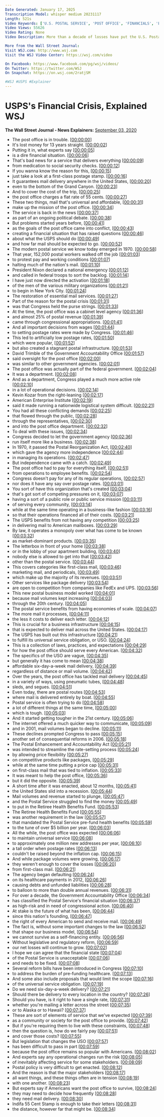 ```yaml
---
Date Generated: January 17, 2025
Transcription Model: whisper medium 20231117
Length: 521s
Video Keywords: ['U.S. POSTAL SERVICE', 'POST OFFICE', 'FINANCIALS', 'ECONOMY', 'GOVERNMENT', 'FINANCIAL CRISIS', 'LOUIS DEJOY', 'VOTING', '2020 ELECTION', 'VOTE BY MAIL', 'Postal Service', 'Freight Transport', 'Logistics', 'Transportation', 'Government Bodies', 'United States', 'North America', 'usps', 'the usps financial crisis', 'explained', 'explainer', 'wsj explains', 'wsj', 'the wall street journal', 'wsj usps', 'wsj explainer', 'wsj postal service', 'us postal service', 'usps finances', 'usps bankrupt', 'united states postal service', 'usps crisis']
Video Views: 55626
Video Rating: None
Video Description: More than a decade of losses have put the U.S. Postal Service in a dire financial situation. To understand how this happened, WSJ takes a look back at how the modern postal service became an entity balancing public service and the need for profit. Photo Illustration: Jacob Reynolds/WSJ

More from the Wall Street Journal:
Visit WSJ.com: http://www.wsj.com
Visit the WSJ Video Center: https://wsj.com/video

On Facebook: https://www.facebook.com/pg/wsj/videos/
On Twitter: https://twitter.com/WSJ
On Snapchat: https://on.wsj.com/2ratjSM

#WSJ #USPS #Explainer
---
```


# USPS's Financial Crisis, Explained  WSJ
**The Wall Street Journal - News Explainers:** [September 03, 2020](https://www.youtube.com/watch?v=tcHsJo3rI90)
*  The post office is in trouble. [[00:00:00](https://www.youtube.com/watch?v=tcHsJo3rI90&t=0.0s)]
*  It's lost money for 13 years straight. [[00:00:02](https://www.youtube.com/watch?v=tcHsJo3rI90&t=2.44s)]
*  Putting it in, what experts say [[00:00:05](https://www.youtube.com/watch?v=tcHsJo3rI90&t=5.16s)]
*  is a dire financial situation. [[00:00:06](https://www.youtube.com/watch?v=tcHsJo3rI90&t=6.9s)]
*  That's bad news for a service that delivers everything [[00:00:09](https://www.youtube.com/watch?v=tcHsJo3rI90&t=9.28s)]
*  from medication to social security checks. [[00:00:12](https://www.youtube.com/watch?v=tcHsJo3rI90&t=12.16s)]
*  If you wanna know the reason for this, [[00:00:15](https://www.youtube.com/watch?v=tcHsJo3rI90&t=15.32s)]
*  just take a look at a first-class postage stamp. [[00:00:16](https://www.youtube.com/watch?v=tcHsJo3rI90&t=16.88s)]
*  It guarantees mail delivery anywhere in the United States, [[00:00:20](https://www.youtube.com/watch?v=tcHsJo3rI90&t=20.080000000000002s)]
*  even to the bottom of the Grand Canyon. [[00:00:23](https://www.youtube.com/watch?v=tcHsJo3rI90&t=23.52s)]
*  And to cover the cost of the trip, [[00:00:25](https://www.youtube.com/watch?v=tcHsJo3rI90&t=25.96s)]
*  the post office charges a flat rate of 55 cents. [[00:00:27](https://www.youtube.com/watch?v=tcHsJo3rI90&t=27.88s)]
*  These two things, mail that's universal and affordable, [[00:00:31](https://www.youtube.com/watch?v=tcHsJo3rI90&t=31.6s)]
*  make up the mission of the post office. [[00:00:34](https://www.youtube.com/watch?v=tcHsJo3rI90&t=34.56s)]
*  The service is back in the news [[00:00:37](https://www.youtube.com/watch?v=tcHsJo3rI90&t=37.32s)]
*  as part of an ongoing political debate. [[00:00:38](https://www.youtube.com/watch?v=tcHsJo3rI90&t=38.88s)]
*  But problems started years before, [[00:00:41](https://www.youtube.com/watch?v=tcHsJo3rI90&t=41.519999999999996s)]
*  as the goals of the post office came into conflict, [[00:00:43](https://www.youtube.com/watch?v=tcHsJo3rI90&t=43.76s)]
*  creating a financial situation that has raised questions [[00:00:46](https://www.youtube.com/watch?v=tcHsJo3rI90&t=46.68s)]
*  about what the USPS should do [[00:00:49](https://www.youtube.com/watch?v=tcHsJo3rI90&t=49.8s)]
*  and how far mail should be expected to go. [[00:00:52](https://www.youtube.com/watch?v=tcHsJo3rI90&t=52.480000000000004s)]
*  The modern postal service we know today emerged in 1970. [[00:00:58](https://www.youtube.com/watch?v=tcHsJo3rI90&t=58.84s)]
*  That year, 152,000 postal workers walked off the job [[00:01:03](https://www.youtube.com/watch?v=tcHsJo3rI90&t=63.120000000000005s)]
*  to protest pay and working conditions [[00:01:07](https://www.youtube.com/watch?v=tcHsJo3rI90&t=67.72s)]
*  halting much of the nation's mail. [[00:01:10](https://www.youtube.com/watch?v=tcHsJo3rI90&t=70.04s)]
*  President Nixon declared a national emergency [[00:01:12](https://www.youtube.com/watch?v=tcHsJo3rI90&t=72.36s)]
*  and called in federal troops to sort the backlog. [[00:01:14](https://www.youtube.com/watch?v=tcHsJo3rI90&t=74.88s)]
*  I have just now directed the activation [[00:01:18](https://www.youtube.com/watch?v=tcHsJo3rI90&t=78.48s)]
*  of the men of the various military organizations [[00:01:21](https://www.youtube.com/watch?v=tcHsJo3rI90&t=81.56s)]
*  to begin in New York City. [[00:01:24](https://www.youtube.com/watch?v=tcHsJo3rI90&t=84.92s)]
*  The restoration of essential mail services. [[00:01:27](https://www.youtube.com/watch?v=tcHsJo3rI90&t=87.36s)]
*  Part of the reason for the postal crisis [[00:01:31](https://www.youtube.com/watch?v=tcHsJo3rI90&t=91.56s)]
*  was that Congress held the purse strings. [[00:01:33](https://www.youtube.com/watch?v=tcHsJo3rI90&t=93.52s)]
*  At the time, the post office was a cabinet level agency [[00:01:36](https://www.youtube.com/watch?v=tcHsJo3rI90&t=96.32s)]
*  and almost 25% of postal revenue [[00:01:39](https://www.youtube.com/watch?v=tcHsJo3rI90&t=99.36s)]
*  came through congressional appropriations. [[00:01:41](https://www.youtube.com/watch?v=tcHsJo3rI90&t=101.84s)]
*  And all important decisions from wages [[00:01:44](https://www.youtube.com/watch?v=tcHsJo3rI90&t=104.28s)]
*  to setting postage rates were made by Congress. [[00:01:46](https://www.youtube.com/watch?v=tcHsJo3rI90&t=106.96s)]
*  This led to artificially low postage rates, [[00:01:50](https://www.youtube.com/watch?v=tcHsJo3rI90&t=110.16s)]
*  which were popular, [[00:01:52](https://www.youtube.com/watch?v=tcHsJo3rI90&t=112.56s)]
*  but also created a stagnant postal infrastructure. [[00:01:53](https://www.youtube.com/watch?v=tcHsJo3rI90&t=113.92s)]
*  David Trimble of the Government Accountability Office [[00:01:57](https://www.youtube.com/watch?v=tcHsJo3rI90&t=117.47999999999999s)]
*  said oversight for the post office [[00:02:00](https://www.youtube.com/watch?v=tcHsJo3rI90&t=120.03999999999999s)]
*  was similar to other government agencies. [[00:02:01](https://www.youtube.com/watch?v=tcHsJo3rI90&t=121.92s)]
*  The post office was actually part of the federal government. [[00:02:04](https://www.youtube.com/watch?v=tcHsJo3rI90&t=124.6s)]
*  It was a department. [[00:02:08](https://www.youtube.com/watch?v=tcHsJo3rI90&t=128.07999999999998s)]
*  And as a department, Congress played a much more active role [[00:02:10](https://www.youtube.com/watch?v=tcHsJo3rI90&t=130.07999999999998s)]
*  in a lot of operational decisions. [[00:02:14](https://www.youtube.com/watch?v=tcHsJo3rI90&t=134.64s)]
*  Kevin Kozar from the right-leaning [[00:02:17](https://www.youtube.com/watch?v=tcHsJo3rI90&t=137.64s)]
*  American Enterprise Institute [[00:02:19](https://www.youtube.com/watch?v=tcHsJo3rI90&t=139.48s)]
*  said it made running a nationwide logistical system difficult. [[00:02:21](https://www.youtube.com/watch?v=tcHsJo3rI90&t=141.52s)]
*  You had all these conflicting demands [[00:02:25](https://www.youtube.com/watch?v=tcHsJo3rI90&t=145.56s)]
*  that flowed through the public, [[00:02:28](https://www.youtube.com/watch?v=tcHsJo3rI90&t=148.52s)]
*  through the representatives, [[00:02:30](https://www.youtube.com/watch?v=tcHsJo3rI90&t=150.88s)]
*  and into the post office department. [[00:02:32](https://www.youtube.com/watch?v=tcHsJo3rI90&t=152.20000000000002s)]
*  To deal with these issues, [[00:02:34](https://www.youtube.com/watch?v=tcHsJo3rI90&t=154.64000000000001s)]
*  Congress decided to let the government agency [[00:02:36](https://www.youtube.com/watch?v=tcHsJo3rI90&t=156.08s)]
*  run itself more like a business. [[00:02:38](https://www.youtube.com/watch?v=tcHsJo3rI90&t=158.52s)]
*  In 1970, it passed the Postal Reorganization Act, [[00:02:40](https://www.youtube.com/watch?v=tcHsJo3rI90&t=160.92000000000002s)]
*  which gave the agency more independence [[00:02:44](https://www.youtube.com/watch?v=tcHsJo3rI90&t=164.8s)]
*  in managing its operations. [[00:02:47](https://www.youtube.com/watch?v=tcHsJo3rI90&t=167.08s)]
*  But independence came with a catch. [[00:02:49](https://www.youtube.com/watch?v=tcHsJo3rI90&t=169.48s)]
*  The post office had to pay for everything itself, [[00:02:51](https://www.youtube.com/watch?v=tcHsJo3rI90&t=171.72s)]
*  from operations to employee benefits. [[00:02:54](https://www.youtube.com/watch?v=tcHsJo3rI90&t=174.64s)]
*  Congress doesn't pay for any of its regular operations, [[00:02:57](https://www.youtube.com/watch?v=tcHsJo3rI90&t=177.44s)]
*  nor does it have any say over postage rates. [[00:03:01](https://www.youtube.com/watch?v=tcHsJo3rI90&t=181.0s)]
*  You sort of have this organization that's created [[00:03:04](https://www.youtube.com/watch?v=tcHsJo3rI90&t=184.04s)]
*  that's got sort of competing pressures on it, [[00:03:07](https://www.youtube.com/watch?v=tcHsJo3rI90&t=187.67999999999998s)]
*  having a sort of a public role or public service mission [[00:03:11](https://www.youtube.com/watch?v=tcHsJo3rI90&t=191.64s)]
*  of serving every community, [[00:03:14](https://www.youtube.com/watch?v=tcHsJo3rI90&t=194.51999999999998s)]
*  while at the same time operating in a business-like fashion [[00:03:16](https://www.youtube.com/watch?v=tcHsJo3rI90&t=196.92s)]
*  so that their operations financed all of their costs. [[00:03:21](https://www.youtube.com/watch?v=tcHsJo3rI90&t=201.48s)]
*  The USPS benefits from not having any competition [[00:03:25](https://www.youtube.com/watch?v=tcHsJo3rI90&t=205.88s)]
*  in delivering mail to American mailboxes. [[00:03:29](https://www.youtube.com/watch?v=tcHsJo3rI90&t=209.27999999999997s)]
*  By law, it operates a monopoly over what has come to be known [[00:03:32](https://www.youtube.com/watch?v=tcHsJo3rI90&t=212.32s)]
*  as market-dominant products. [[00:03:35](https://www.youtube.com/watch?v=tcHsJo3rI90&t=215.83999999999997s)]
*  The letterbox in front of your home [[00:03:38](https://www.youtube.com/watch?v=tcHsJo3rI90&t=218.2s)]
*  or in the lobby of your apartment building, [[00:03:40](https://www.youtube.com/watch?v=tcHsJo3rI90&t=220.07999999999998s)]
*  nobody else is allowed to get into that [[00:03:42](https://www.youtube.com/watch?v=tcHsJo3rI90&t=222.76s)]
*  other than the postal service. [[00:03:44](https://www.youtube.com/watch?v=tcHsJo3rI90&t=224.76s)]
*  This covers categories like first-class mail, [[00:03:46](https://www.youtube.com/watch?v=tcHsJo3rI90&t=226.96s)]
*  marketing mail, and periodicals, [[00:03:49](https://www.youtube.com/watch?v=tcHsJo3rI90&t=229.44s)]
*  which make up the majority of its revenues. [[00:03:51](https://www.youtube.com/watch?v=tcHsJo3rI90&t=231.64s)]
*  Other services like package delivery [[00:03:54](https://www.youtube.com/watch?v=tcHsJo3rI90&t=234.4s)]
*  are open to competition from companies like FedEx and UPS. [[00:03:56](https://www.youtube.com/watch?v=tcHsJo3rI90&t=236.48s)]
*  This new postal business model worked [[00:04:01](https://www.youtube.com/watch?v=tcHsJo3rI90&t=241.0s)]
*  because mail volumes kept increasing [[00:04:03](https://www.youtube.com/watch?v=tcHsJo3rI90&t=243.12s)]
*  through the 20th century. [[00:04:05](https://www.youtube.com/watch?v=tcHsJo3rI90&t=245.36s)]
*  The postal service benefits from having economies of scale. [[00:04:07](https://www.youtube.com/watch?v=tcHsJo3rI90&t=247.24s)]
*  The more mail it processes, [[00:04:11](https://www.youtube.com/watch?v=tcHsJo3rI90&t=251.12s)]
*  the less it costs to deliver each letter. [[00:04:12](https://www.youtube.com/watch?v=tcHsJo3rI90&t=252.64s)]
*  This is crucial for a business infrastructure [[00:04:15](https://www.youtube.com/watch?v=tcHsJo3rI90&t=255.39999999999998s)]
*  that is expected to deliver mail across the United States. [[00:04:17](https://www.youtube.com/watch?v=tcHsJo3rI90&t=257.88s)]
*  The USPS has built out this infrastructure [[00:04:21](https://www.youtube.com/watch?v=tcHsJo3rI90&t=261.71999999999997s)]
*  to fulfill its universal service obligation, or USO. [[00:04:24](https://www.youtube.com/watch?v=tcHsJo3rI90&t=264.24s)]
*  This is a collection of laws, practices, and expectations [[00:04:29](https://www.youtube.com/watch?v=tcHsJo3rI90&t=269.4s)]
*  for how the post office should serve every American. [[00:04:32](https://www.youtube.com/watch?v=tcHsJo3rI90&t=272.76s)]
*  The specifics of the USO are vague, [[00:04:35](https://www.youtube.com/watch?v=tcHsJo3rI90&t=275.76s)]
*  but generally it has come to mean [[00:04:38](https://www.youtube.com/watch?v=tcHsJo3rI90&t=278.24s)]
*  affordable six-day-a-week mail delivery, [[00:04:39](https://www.youtube.com/watch?v=tcHsJo3rI90&t=279.92s)]
*  regardless of distance or mail volume. [[00:04:42](https://www.youtube.com/watch?v=tcHsJo3rI90&t=282.84s)]
*  Over the years, the post office has tackled mail delivery [[00:04:45](https://www.youtube.com/watch?v=tcHsJo3rI90&t=285.48s)]
*  in a variety of ways, using pneumatic tubes, [[00:04:48](https://www.youtube.com/watch?v=tcHsJo3rI90&t=288.24s)]
*  sleds, and segues. [[00:04:51](https://www.youtube.com/watch?v=tcHsJo3rI90&t=291.56s)]
*  Even today, there are postal routes [[00:04:53](https://www.youtube.com/watch?v=tcHsJo3rI90&t=293.96s)]
*  where mail is delivered entirely by boat. [[00:04:55](https://www.youtube.com/watch?v=tcHsJo3rI90&t=295.56s)]
*  Postal service is often trying to do [[00:04:58](https://www.youtube.com/watch?v=tcHsJo3rI90&t=298.08s)]
*  a lot of different things at the same time, [[00:05:00](https://www.youtube.com/watch?v=tcHsJo3rI90&t=300.2s)]
*  which is tough. [[00:05:03](https://www.youtube.com/watch?v=tcHsJo3rI90&t=303.15999999999997s)]
*  And it started getting tougher in the 21st century. [[00:05:06](https://www.youtube.com/watch?v=tcHsJo3rI90&t=306.04s)]
*  The internet offered a much quicker way to communicate, [[00:05:09](https://www.youtube.com/watch?v=tcHsJo3rI90&t=309.08s)]
*  and in 2001, mail volumes began to decline. [[00:05:11](https://www.youtube.com/watch?v=tcHsJo3rI90&t=311.8s)]
*  These declines prompted Congress to pass [[00:05:15](https://www.youtube.com/watch?v=tcHsJo3rI90&t=315.96s)]
*  another set of consequential reforms in 2006. [[00:05:18](https://www.youtube.com/watch?v=tcHsJo3rI90&t=318.2s)]
*  The Postal Enhancement and Accountability Act [[00:05:21](https://www.youtube.com/watch?v=tcHsJo3rI90&t=321.76s)]
*  was intended to streamline the rate-setting process [[00:05:24](https://www.youtube.com/watch?v=tcHsJo3rI90&t=324.28s)]
*  by allowing price flexibility [[00:05:27](https://www.youtube.com/watch?v=tcHsJo3rI90&t=327.52s)]
*  on competitive products like packages, [[00:05:29](https://www.youtube.com/watch?v=tcHsJo3rI90&t=329.24s)]
*  while at the same time putting a price cap [[00:05:31](https://www.youtube.com/watch?v=tcHsJo3rI90&t=331.68s)]
*  on first-class mail that was tied to inflation. [[00:05:33](https://www.youtube.com/watch?v=tcHsJo3rI90&t=333.88s)]
*  It was meant to help the post office, [[00:05:36](https://www.youtube.com/watch?v=tcHsJo3rI90&t=336.92s)]
*  but it did the opposite. [[00:05:39](https://www.youtube.com/watch?v=tcHsJo3rI90&t=339.16s)]
*  A short time after it was enacted, about 12 months, [[00:05:41](https://www.youtube.com/watch?v=tcHsJo3rI90&t=341.56s)]
*  the United States slid into a recession. [[00:05:44](https://www.youtube.com/watch?v=tcHsJo3rI90&t=344.88s)]
*  Mail volumes and revenue started to plunge, [[00:05:47](https://www.youtube.com/watch?v=tcHsJo3rI90&t=347.08000000000004s)]
*  and the Postal Service struggled to find the money [[00:05:49](https://www.youtube.com/watch?v=tcHsJo3rI90&t=349.88s)]
*  to put in the Retiree Health Benefits Fund. [[00:05:53](https://www.youtube.com/watch?v=tcHsJo3rI90&t=353.04s)]
*  The Retiree Health Benefits Fund [[00:05:55](https://www.youtube.com/watch?v=tcHsJo3rI90&t=355.44s)]
*  was another requirement in the law [[00:05:57](https://www.youtube.com/watch?v=tcHsJo3rI90&t=357.40000000000003s)]
*  that mandated the Postal Service pre-fund health benefits [[00:05:59](https://www.youtube.com/watch?v=tcHsJo3rI90&t=359.72s)]
*  to the tune of over $5 billion per year. [[00:06:03](https://www.youtube.com/watch?v=tcHsJo3rI90&t=363.16s)]
*  All the while, the post office was expected [[00:06:06](https://www.youtube.com/watch?v=tcHsJo3rI90&t=366.36s)]
*  to maintain universal service [[00:06:08](https://www.youtube.com/watch?v=tcHsJo3rI90&t=368.48s)]
*  to approximately one million new addresses per year, [[00:06:10](https://www.youtube.com/watch?v=tcHsJo3rI90&t=370.04s)]
*  a tall order when postage rates [[00:06:13](https://www.youtube.com/watch?v=tcHsJo3rI90&t=373.52000000000004s)]
*  couldn't be raised beyond the inflation cap. [[00:06:15](https://www.youtube.com/watch?v=tcHsJo3rI90&t=375.12s)]
*  And while package volumes were growing, [[00:06:17](https://www.youtube.com/watch?v=tcHsJo3rI90&t=377.76s)]
*  they weren't enough to cover the losses [[00:06:20](https://www.youtube.com/watch?v=tcHsJo3rI90&t=380.12s)]
*  from first-class mail. [[00:06:21](https://www.youtube.com/watch?v=tcHsJo3rI90&t=381.88s)]
*  The agency began defaulting [[00:06:24](https://www.youtube.com/watch?v=tcHsJo3rI90&t=384.56s)]
*  on its healthcare payments in 2012, [[00:06:26](https://www.youtube.com/watch?v=tcHsJo3rI90&t=386.16s)]
*  causing debts and unfunded liabilities [[00:06:28](https://www.youtube.com/watch?v=tcHsJo3rI90&t=388.8s)]
*  to balloon to more than double annual revenues. [[00:06:31](https://www.youtube.com/watch?v=tcHsJo3rI90&t=391.08000000000004s)]
*  For over a decade, the Government Accountability Office [[00:06:34](https://www.youtube.com/watch?v=tcHsJo3rI90&t=394.48s)]
*  has classified the Postal Service's financial situation [[00:06:37](https://www.youtube.com/watch?v=tcHsJo3rI90&t=397.08000000000004s)]
*  as high-risk and in need of congressional action. [[00:06:40](https://www.youtube.com/watch?v=tcHsJo3rI90&t=400.52000000000004s)]
*  At stake is the future of what has been, [[00:06:44](https://www.youtube.com/watch?v=tcHsJo3rI90&t=404.52000000000004s)]
*  since this nation's founding, [[00:06:47](https://www.youtube.com/watch?v=tcHsJo3rI90&t=407.08000000000004s)]
*  the right of every American to send and receive mail. [[00:06:49](https://www.youtube.com/watch?v=tcHsJo3rI90&t=409.12s)]
*  The fact is, without some important changes to the law [[00:06:52](https://www.youtube.com/watch?v=tcHsJo3rI90&t=412.48s)]
*  that shape our business model, [[00:06:54](https://www.youtube.com/watch?v=tcHsJo3rI90&t=414.96000000000004s)]
*  we cannot survive as a self-financing entity. [[00:06:56](https://www.youtube.com/watch?v=tcHsJo3rI90&t=416.32s)]
*  Without legislative and regulatory reform, [[00:06:59](https://www.youtube.com/watch?v=tcHsJo3rI90&t=419.72s)]
*  our net losses will continue to grow. [[00:07:02](https://www.youtube.com/watch?v=tcHsJo3rI90&t=422.36s)]
*  I hope we can agree that the financial state [[00:07:04](https://www.youtube.com/watch?v=tcHsJo3rI90&t=424.68s)]
*  of the Postal Service is unacceptable [[00:07:06](https://www.youtube.com/watch?v=tcHsJo3rI90&t=426.88s)]
*  and needs to be fixed. [[00:07:08](https://www.youtube.com/watch?v=tcHsJo3rI90&t=428.92s)]
*  Several reform bills have been introduced in Congress [[00:07:10](https://www.youtube.com/watch?v=tcHsJo3rI90&t=430.4s)]
*  to address the burden of pre-funding healthcare. [[00:07:13](https://www.youtube.com/watch?v=tcHsJo3rI90&t=433.24s)]
*  And some also include proposals that would limit the scope [[00:07:16](https://www.youtube.com/watch?v=tcHsJo3rI90&t=436.12s)]
*  of the universal service obligation. [[00:07:19](https://www.youtube.com/watch?v=tcHsJo3rI90&t=439.32s)]
*  Do we need six-day-a-week delivery? [[00:07:21](https://www.youtube.com/watch?v=tcHsJo3rI90&t=441.71999999999997s)]
*  Should there be delivery to every location in the country? [[00:07:26](https://www.youtube.com/watch?v=tcHsJo3rI90&t=446.76s)]
*  Should you have, is it right to have a single rate, [[00:07:31](https://www.youtube.com/watch?v=tcHsJo3rI90&t=451.12s)]
*  whether you're mailing a letter across the street [[00:07:35](https://www.youtube.com/watch?v=tcHsJo3rI90&t=455.28s)]
*  or to Alaska or to Hawaii? [[00:07:37](https://www.youtube.com/watch?v=tcHsJo3rI90&t=457.28s)]
*  These are sort of elements of service that we've expected [[00:07:39](https://www.youtube.com/watch?v=tcHsJo3rI90&t=459.03999999999996s)]
*  as a community or society for the post office to provide. [[00:07:42](https://www.youtube.com/watch?v=tcHsJo3rI90&t=462.71999999999997s)]
*  But if you're requiring them to live with these constraints, [[00:07:48](https://www.youtube.com/watch?v=tcHsJo3rI90&t=468.28s)]
*  then the question is, how do we fairly pay [[00:07:51](https://www.youtube.com/watch?v=tcHsJo3rI90&t=471.76s)]
*  and cover those costs? [[00:07:55](https://www.youtube.com/watch?v=tcHsJo3rI90&t=475.56s)]
*  But legislation that changes the USO [[00:07:57](https://www.youtube.com/watch?v=tcHsJo3rI90&t=477.44s)]
*  has been difficult to pass in part [[00:07:59](https://www.youtube.com/watch?v=tcHsJo3rI90&t=479.92s)]
*  because the post office remains so popular with Americans. [[00:08:02](https://www.youtube.com/watch?v=tcHsJo3rI90&t=482.32s)]
*  And experts say any operational changes run the risk [[00:08:05](https://www.youtube.com/watch?v=tcHsJo3rI90&t=485.84000000000003s)]
*  of inevitably affecting service for some stakeholders. [[00:08:09](https://www.youtube.com/watch?v=tcHsJo3rI90&t=489.04s)]
*  Postal policy is very difficult to get enacted. [[00:08:12](https://www.youtube.com/watch?v=tcHsJo3rI90&t=492.52000000000004s)]
*  And the reason is that the major stakeholders [[00:08:17](https://www.youtube.com/watch?v=tcHsJo3rI90&t=497.04s)]
*  all want things, and these things often are in tension [[00:08:19](https://www.youtube.com/watch?v=tcHsJo3rI90&t=499.36s)]
*  with one another. [[00:08:23](https://www.youtube.com/watch?v=tcHsJo3rI90&t=503.20000000000005s)]
*  But experts say if Americans want the post office to survive, [[00:08:24](https://www.youtube.com/watch?v=tcHsJo3rI90&t=504.84000000000003s)]
*  they may need to decide how frequently [[00:08:28](https://www.youtube.com/watch?v=tcHsJo3rI90&t=508.24s)]
*  they need mail delivery. [[00:08:30](https://www.youtube.com/watch?v=tcHsJo3rI90&t=510.28000000000003s)]
*  Indifa 55 Cent Stamp is enough to take their letters [[00:08:31](https://www.youtube.com/watch?v=tcHsJo3rI90&t=511.84000000000003s)]
*  the distance, however far that might be. [[00:08:34](https://www.youtube.com/watch?v=tcHsJo3rI90&t=514.88s)]
